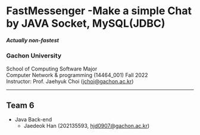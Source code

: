# FastMessenger -Make a simple Chat by JAVA Socket, MySQL(JDBC)
##### Actually non-fastest
### Gachon University
School of Computing Software Major<br />
Computer Network & programming (14464_001) Fall 2022<br/>
Instructor: Prof. Jaehyuk Choi (jchoi@gachon.ac.kr)

---
## Team 6

- Java Back-end
  - Jaedeok Han (202135593, hjd0907@gachon.ac.kr)
